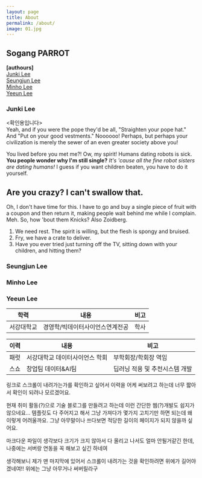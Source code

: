 ```yaml
---
layout: page
title: About
permalink: /about/
image: 01.jpg
---
```

## Sogang PARROT
<strong >[authours]</strong>\
[Junki Lee](#junki-lee)\
[Seungjun Lee](#seungjun-lee)\
[Minho Lee](#minho-lee)\
[Yeeun Lee](#yeeun-lee)
### Junki Lee
<확인용입니다>\
Yeah, and if you were the pope they'd be all, "Straighten your pope hat." And "Put on your good vestments." Noooooo! Perhaps, but perhaps your civilization is merely the sewer of an even greater society above you!

You lived before you met me?! Ow, my spirit! Humans dating robots is sick. __You people wonder why I'm still single?__ *It's 'cause all the fine robot sisters are dating humans!* I guess if you want children beaten, you have to do it yourself.

## Are you crazy? I can't swallow that.

Oh, I don't have time for this. I have to go and buy a single piece of fruit with a coupon and then return it, making people wait behind me while I complain. Meh. So, how 'bout them Knicks? Also Zoidberg.

1. We need rest. The spirit is willing, but the flesh is spongy and bruised.
2. Fry, we have a crate to deliver.
3. Have you ever tried just turning off the TV, sitting down with your children, and hitting them?
### Seungjun Lee
### Minho Lee
### Yeeun Lee
|학력|내용|비고|
|------|-------|--------|
|서강대학교|경영학/빅데이터사이언스연계전공|학사|

|이력|내용|비고|
|-----|-----|-----|
|패럿|서강대학교 데이터사이언스 학회|부학회장/학회장 역임|
|스쇼|창업팀 데이터&AI팀|딥러닝 적용 및 추천시스템 개발|여

링크로 스크롤이 내려가는가를 확인하고 싶어서 이력을 어케 써보려고 하는데 너무 짧아서 확인이 되려나 모르겠어요.

현재 취미 활동(?)으로 기술 블로그를 만들려고 하는데 이런 간단한 웹(?)개발도 쉽지가 않으네요... 템플릿도 다 주어지고 해서 그냥 가져다가 몇가지
고치기만 하면 되는데 왜 이렇게 어려울까요. 그냥 아무말이나 쓰다보면 적당한 길이의 페이지가 되지 않을까 싶어요.

마크다운 파일이 생각보다 크기가 크지 않아서 다 올리고 나서도 얼마 안될거같긴 한데, 나중에는 서버랑 연동을 꼭 해보고 싶긴 하네여

생각해보니 제가 맨 마지막에 있어서 스크롤이 내려가는 것을 확인하려면 위에가 길어야 겠네여!! 위에는 그냥 아무거나 써버릴라구


